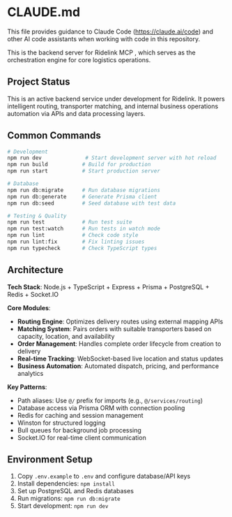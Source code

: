 # CLAUDE.md

This file provides guidance to Claude Code (https://claude.ai/code) and other AI code assistants when working with code in this repository. 

This is the backend server for Ridelink MCP , which serves as the orchestration engine for core logistics operations.

## Project Status

This is an active backend service under development for Ridelink. It powers intelligent routing, transporter matching, and internal business operations automation via APIs and data processing layers.

## Common Commands

```bash
# Development
npm run dev              # Start development server with hot reload
npm run build           # Build for production
npm run start           # Start production server

# Database
npm run db:migrate      # Run database migrations
npm run db:generate     # Generate Prisma client
npm run db:seed         # Seed database with test data

# Testing & Quality
npm run test            # Run test suite
npm run test:watch      # Run tests in watch mode
npm run lint            # Check code style
npm run lint:fix        # Fix linting issues
npm run typecheck       # Check TypeScript types
```

## Architecture

**Tech Stack**: Node.js + TypeScript + Express + Prisma + PostgreSQL + Redis + Socket.IO

**Core Modules**:
- **Routing Engine**: Optimizes delivery routes using external mapping APIs
- **Matching System**: Pairs orders with suitable transporters based on capacity, location, and availability
- **Order Management**: Handles complete order lifecycle from creation to delivery
- **Real-time Tracking**: WebSocket-based live location and status updates
- **Business Automation**: Automated dispatch, pricing, and performance analytics

**Key Patterns**:
- Path aliases: Use `@/` prefix for imports (e.g., `@/services/routing`)
- Database access via Prisma ORM with connection pooling
- Redis for caching and session management
- Winston for structured logging
- Bull queues for background job processing
- Socket.IO for real-time client communication

## Environment Setup

1. Copy `.env.example` to `.env` and configure database/API keys
2. Install dependencies: `npm install`
3. Set up PostgreSQL and Redis databases
4. Run migrations: `npm run db:migrate`
5. Start development: `npm run dev`
